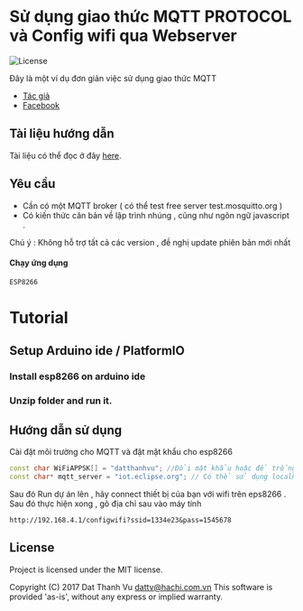 # Sử dụng giao thức MQTT PROTOCOL và Config wifi qua Webserver

![License](https://scontent.fhan2-1.fna.fbcdn.net/v/t1.0-1/c40.153.520.520/s320x320/15181675_394645134200025_2359352422408378338_n.jpg?oh=64de01ad112e361f1d599492432ee739&oe=58EC488E)

Đây là một ví dụ đơn giản việc sử dụng giao thức MQTT
- [Tác giả](http://datthanhvu.com) 
- [Facebook](https://www.facebook.com/datthanhvu98) 

## Tài liệu hướng dẫn

Tài liệu có thể đọc ở đây [here](http://datthanhvu.com).


## Yêu cầu

- Cần có một MQTT broker ( có thể test free server test.mosquitto.org )  
- Có kiến thức căn bản về lập trình nhúng , cũng như ngôn ngữ javascript .

Chú ý : Không hỗ trợ tất cả các version , đề nghị update phiên bản mới nhất

#### Chạy ứng dụng
``` ESP8266 ```
# Tutorial

## Setup Arduino ide / PlatformIO

### Install esp8266 on arduino ide

### Unzip folder and run it.

## Hướng dẫn sử dụng

Cài đặt môi trường cho MQTT và đặt mặt khẩu cho esp8266

```C++
const char WiFiAPPSK[] = "datthanhvu"; //Đổi mật khẩu hoặc để trống " "
const char* mqtt_server = "iot.eclipse.org"; // Có thể sử dụng localhost
```

Sau đó Run dự án lên , hãy connect thiết bị của bạn với wifi trên eps8266 .  Sau đó thực hiện xong , gõ địa chỉ sau vào máy tính
```URL
http://192.168.4.1/configwifi?ssid=1334e23&pass=1545678
```

## License

Project is licensed under the MIT license.

Copyright (C) 2017 Dat Thanh Vu dattv@hachi.com.vn This software is provided 'as-is', without any express or implied warranty.
